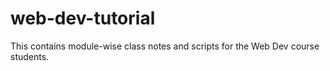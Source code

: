 # web-dev-tutorial
This contains module-wise class notes and scripts for the Web Dev course students.
